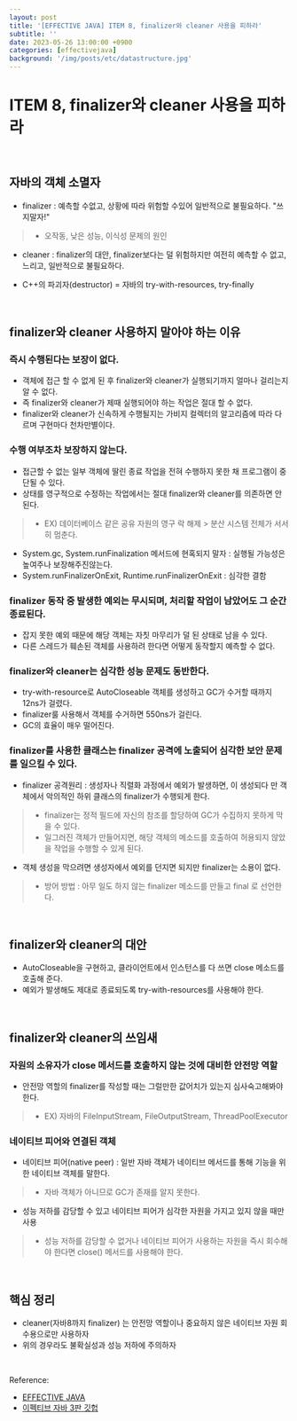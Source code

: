 ```yaml
---
layout: post
title: '[EFFECTIVE JAVA] ITEM 8, finalizer와 cleaner 사용을 피하라'
subtitle: ''
date: 2023-05-26 13:00:00 +0900
categories: [effectivejava]
background: '/img/posts/etc/datastructure.jpg'
---
```


# ITEM 8, finalizer와 cleaner 사용을 피하라

<br>

## 자바의 객체 소멸자

- finalizer : 예측할 수없고, 상황에 따라 위험할 수있어 일반적으로 불필요하다. "쓰지말자!"
> - 오작동, 낮은 성능, 이식성 문제의 원인 
- cleaner : finalizer의 대안, finalizer보다는 덜 위험하지만 여전히 예측할 수 없고, 느리고, 일반적으로 불필요하다. 

- C++의 파괴자(destructor) = 자바의 try-with-resources, try-finally

<br>

##  finalizer와 cleaner 사용하지 말아야 하는 이유

### 즉시 수행된다는 보장이 없다.
- 객체에 접근 할 수 없게 된 후  finalizer와 cleaner가 실행되기까지 얼마나 걸리는지 알 수 없다. 
- 즉 finalizer와 cleaner가 제때 실행되어야 하는 작업은 절대 할 수 없다. 
- finalizer와 cleaner가 신속하게 수행될지는 가비지 컬렉터의 알고리즘에 따라 다르며 구현마다 천차만별이다.

### 수행 여부조차 보장하지 않는다.
- 접근할 수 없는 일부 객체에 딸린 종료 작업을 전혀 수행하지 못한 채 프로그램이 중단될 수 있다.
- 상태를 영구적으로 수정하는 작업에서는 절대 finalizer와 cleaner를 의존하면 안된다. 
> - EX) 데이터베이스 같은 공유 자원의 영구 락 해제 > 분산 시스템 전체가 서서히 멈춘다.
- System.gc, System.runFinalization 메서드에 현혹되지 말자 : 실행될 가능성은 높여주나 보장해주진않는다.
- System.runFinalizerOnExit, Runtime.runFinalizerOnExit : 심각한 결함

###  finalizer 동작 중 발생한 예외는 무시되며, 처리할 작업이 남았어도 그 순간 종료된다. 
- 잡지 못한 예외 때문에 해당 객체는 자칫 마무리가 덜 된 상태로 남을 수 있다.
- 다른 스레드가 훼손된 객체를 사용하려 한다면 어떻게 동작할지 예측할 수 없다.

### finalizer와 cleaner는 심각한 성능 문제도 동반한다.
- try-with-resource로 AutoCloseable 객체를 생성하고 GC가 수거할 때까지 12ns가 걸렸다.
- finalizer룰 사용해서 객체를 수거하면 550ns가 걸린다. 
- GC의 효율이 매우 떨어진다. 

### finalizer를 사용한 클래스는 finalizer 공격에 노출되어 심각한 보안 문제를 일으킬 수 있다. 
- finalizer 공격원리 : 생성자나 직렬화 과정에서 예외가 발생하면, 이 생성되다 만 객체에서 악의적인 하위 클래스의 finalizer가 수행되게 한다. 
> - finalizer는 정적 필드에 자신의 참조를 할당하여 GC가 수집하지 못하게 막을 수 있다. 
> - 일그러진 객체가 만들어지면, 해당 객체의 메소드를 호출하여 허용되지 않았을 작업을 수행할 수 있게 된다. 
- 객체 생성을 막으려면 생성자에서 예외를 던지면 되지만 finalizer는 소용이 없다.
> - 방어 방법 : 아무 일도 하지 않는 finalizer 메소드를 만들고 final 로 선언한다. 

<br>

## finalizer와 cleaner의 대안
- AutoCloseable을 구현하고, 클라이언트에서 인스턴스를 다 쓰면 close 메소드를 호출해 준다. 
- 예외가 발생해도 제대로 종료되도록 try-with-resources를 사용해야 한다. 

<br>

## finalizer와 cleaner의 쓰임새

### 자원의 소유자가 close 메서드를 호출하지 않는 것에 대비한 안전망 역할
- 안전망 역할의 finalizer를 작성할 때는 그럴만한 값어치가 있는지 심사숙고해봐야한다.
> - EX) 자바의 FileInputStream, FileOutputStream, ThreadPoolExecutor

### 네이티브 피어와 연결된 객체
- 네이티브 피어(native peer) : 일반 자바 객체가 네이티브 메서드를 통해 기능을 위한 네이티브 객체를 말한다. 
> - 자바 객체가 아니므로 GC가 존재를 알지 못한다.
- 성능 저하를 감당할 수 있고 네이티브 피어가 심각한 자원을 가지고 있지 않을 때만 사용
> - 성능 저하를 감당할 수 없거나 네이티브 피어가 사용하는 자원을 즉시 회수해야 한다면 close() 메서드를 사용해야 한다.

<br>

## 핵심 정리
- cleaner(자바8까지 finalizer) 는 안전망 역할이나 중요하지 않은 네이티브 자원 회수용으로만 사용하자
- 위의 경우라도 불확실성과 성능 저하에 주의하자

<br>

Reference:

- [EFFECTIVE JAVA](https://front.wemakeprice.com/product/121854081?search_keyword=%25EC%259D%25B4%25ED%258E%2599%25ED%258B%25B0%25EB%25B8%258C%2520%25EC%259E%2590%25EB%25B0%2594&_service=5&_no=1)
- [이펙티브 자바 3판 깃헙](https://github.com/WegraLee/effective-java-3e-source-code)